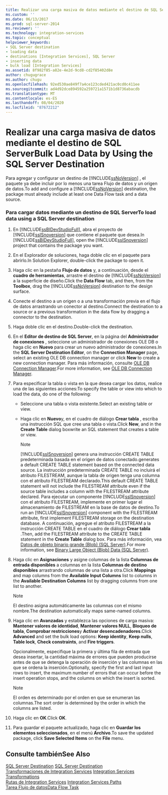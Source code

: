 ```yaml
---
title: Realizar una carga masiva de datos mediante el destino de SQL Server | Microsoft Docs
ms.custom: ''
ms.date: 06/13/2017
ms.prod: sql-server-2014
ms.reviewer: ''
ms.technology: integration-services
ms.topic: conceptual
helpviewer_keywords:
- SQL Server destination
- loading data
- destinations [Integration Services], SQL Server
- inserting data
- bulk load [Integration Services]
ms.assetid: 8f982f85-a82e-4e2d-9cd8-cd2f85402d8e
author: chugugrace
ms.author: chugu
ms.openlocfilehash: 92ed530ae849f7a4ce123cded421ac0cd0c411ee
ms.sourcegitcommit: ad4d92dce894592a259721a1571b1d8736abacdb
ms.translationtype: MT
ms.contentlocale: es-ES
ms.lasthandoff: 08/04/2020
ms.locfileid: "87672212"
---
```

# <a name="bulk-load-data-by-using-the-sql-server-destination"></a><span data-ttu-id="8fbe2-102">Realizar una carga masiva de datos mediante el destino de SQL Server</span><span class="sxs-lookup"><span data-stu-id="8fbe2-102">Bulk Load Data by Using the SQL Server Destination</span></span>
  <span data-ttu-id="8fbe2-103">Para agregar y configurar un destino de [!INCLUDE[ssNoVersion](../../includes/ssnoversion-md.md)] , el paquete ya debe incluir por lo menos una tarea Flujo de datos y un origen de datos.</span><span class="sxs-lookup"><span data-stu-id="8fbe2-103">To add and configure a [!INCLUDE[ssNoVersion](../../includes/ssnoversion-md.md)] destination, the package must already include at least one Data Flow task and a data source.</span></span>  
  
### <a name="to-load-data-using-a-sql-server-destination"></a><span data-ttu-id="8fbe2-104">Para cargar datos mediante un destino de SQL Server</span><span class="sxs-lookup"><span data-stu-id="8fbe2-104">To load data using a SQL Server destination</span></span>  
  
1.  <span data-ttu-id="8fbe2-105">En [!INCLUDE[ssBIDevStudioFull](../../includes/ssbidevstudiofull-md.md)], abra el proyecto de [!INCLUDE[ssISnoversion](../../includes/ssisnoversion-md.md)] que contiene el paquete que desea.</span><span class="sxs-lookup"><span data-stu-id="8fbe2-105">In [!INCLUDE[ssBIDevStudioFull](../../includes/ssbidevstudiofull-md.md)], open the [!INCLUDE[ssISnoversion](../../includes/ssisnoversion-md.md)] project that contains the package you want.</span></span>  
  
2.  <span data-ttu-id="8fbe2-106">En el Explorador de soluciones, haga doble clic en el paquete para abrirlo.</span><span class="sxs-lookup"><span data-stu-id="8fbe2-106">In Solution Explorer, double-click the package to open it.</span></span>  
  
3.  <span data-ttu-id="8fbe2-107">Haga clic en la pestaña **Flujo de datos** y, a continuación, desde el **cuadro de herramientas**, arrastre el destino de [!INCLUDE[ssNoVersion](../../includes/ssnoversion-md.md)] a la superficie de diseño.</span><span class="sxs-lookup"><span data-stu-id="8fbe2-107">Click the **Data Flow** tab, and then, from the **Toolbox**, drag the [!INCLUDE[ssNoVersion](../../includes/ssnoversion-md.md)] destination to the design surface.</span></span>  
  
4.  <span data-ttu-id="8fbe2-108">Conecte el destino a un origen o a una transformación previa en el flujo de datos arrastrando un conector al destino.</span><span class="sxs-lookup"><span data-stu-id="8fbe2-108">Connect the destination to a source or a previous transformation in the data flow by dragging a connector to the destination.</span></span>  
  
5.  <span data-ttu-id="8fbe2-109">Haga doble clic en el destino.</span><span class="sxs-lookup"><span data-stu-id="8fbe2-109">Double-click the destination.</span></span>  
  
6.  <span data-ttu-id="8fbe2-110">En el **Editor de destino de SQL Server**, en la página del **Administrador de conexiones** , seleccione un administrador de conexiones OLE DB o haga clic en **Nuevo** para crear un nuevo administrador de conexiones.</span><span class="sxs-lookup"><span data-stu-id="8fbe2-110">In the **SQL Server Destination Editor**, on the **Connection Manager** page, select an existing OLE DB connection manager or click **New** to create a new connection manager.</span></span> <span data-ttu-id="8fbe2-111">Para más información, consulte [OLE DB Connection Manager](../connection-manager/ole-db-connection-manager.md).</span><span class="sxs-lookup"><span data-stu-id="8fbe2-111">For more information, see [OLE DB Connection Manager](../connection-manager/ole-db-connection-manager.md).</span></span>  
  
7.  <span data-ttu-id="8fbe2-112">Para especificar la tabla o vista en la que desea cargar los datos, realice una de las siguientes acciones:</span><span class="sxs-lookup"><span data-stu-id="8fbe2-112">To specify the table or view into which to load the data, do one of the following:</span></span>  
  
    -   <span data-ttu-id="8fbe2-113">Seleccione una tabla o vista existente.</span><span class="sxs-lookup"><span data-stu-id="8fbe2-113">Select an existing table or view.</span></span>  
  
    -   <span data-ttu-id="8fbe2-114">Haga clic en **Nuevo**y, en el cuadro de diálogo **Crear tabla** , escriba una instrucción SQL que cree una tabla o vista.</span><span class="sxs-lookup"><span data-stu-id="8fbe2-114">Click **New**, and in the **Create Table** dialog boxwrite an SQL statement that creates a table or view.</span></span>  
  
        > [!NOTE]  
        >  [!INCLUDE[ssISnoversion](../../includes/ssisnoversion-md.md)] <span data-ttu-id="8fbe2-115">genera una instrucción CREATE TABLE predeterminada basada en el origen de datos conectado.</span><span class="sxs-lookup"><span data-stu-id="8fbe2-115">generates a default CREATE TABLE statement based on the connected data source.</span></span> <span data-ttu-id="8fbe2-116">La instrucción predeterminada CREATE TABLE no incluirá el atributo FILESTREAM, aunque la tabla de origen tenga una columna con el atributo FILESTREAM declarado.</span><span class="sxs-lookup"><span data-stu-id="8fbe2-116">This default CREATE TABLE statement will not include the FILESTREAM attribute even if the source table includes a column with the FILESTREAM attribute declared.</span></span> <span data-ttu-id="8fbe2-117">Para ejecutar un componente [!INCLUDE[ssISnoversion](../../includes/ssisnoversion-md.md)] con el atributo FILESTREAM, implemente en primer lugar el almacenamiento de FILESTREAM en la base de datos de destino.</span><span class="sxs-lookup"><span data-stu-id="8fbe2-117">To run an [!INCLUDE[ssISnoversion](../../includes/ssisnoversion-md.md)] component with the FILESTREAM attribute, first implement FILESTREAM storage on the destination database.</span></span> <span data-ttu-id="8fbe2-118">A continuación, agregue el atributo FILESTREAM a la instrucción CREATE TABLE en el cuadro de diálogo **Crear tabla** .</span><span class="sxs-lookup"><span data-stu-id="8fbe2-118">Then, add the FILESTREAM attribute to the CREATE TABLE statement in the **Create Table** dialog box.</span></span> <span data-ttu-id="8fbe2-119">Para más información, vea [Datos de objeto binario grande &#40;Blob&#41; &#40;SQL Server&#41;](../../relational-databases/blob/binary-large-object-blob-data-sql-server.md).</span><span class="sxs-lookup"><span data-stu-id="8fbe2-119">For more information, see [Binary Large Object &#40;Blob&#41; Data &#40;SQL Server&#41;](../../relational-databases/blob/binary-large-object-blob-data-sql-server.md).</span></span>  
  
8.  <span data-ttu-id="8fbe2-120">Haga clic en **Asignaciones** y asigne columnas de la lista **Columnas de entrada disponibles** a columnas en la lista **Columnas de destino disponibles** arrastrando columnas de una lista a otra.</span><span class="sxs-lookup"><span data-stu-id="8fbe2-120">Click **Mappings** and map columns from the **Available Input Columns** list to columns in the **Available Destination Columns** list by dragging columns from one list to another.</span></span>  
  
    > [!NOTE]  
    >  <span data-ttu-id="8fbe2-121">El destino asigna automáticamente las columnas con el mismo nombre.</span><span class="sxs-lookup"><span data-stu-id="8fbe2-121">The destination automatically maps same-named columns.</span></span>  
  
9. <span data-ttu-id="8fbe2-122">Haga clic en **Avanzadas** y establezca las opciones de carga masiva: **Mantener valores de identidad**, **Mantener valores NULL**, **Bloqueo de tabla**, **Comprobar restricciones**y **Activar desencadenadores**.</span><span class="sxs-lookup"><span data-stu-id="8fbe2-122">Click **Advanced** and set the bulk load options: **Keep identity**, **Keep nulls**, **Table lock**, **Check constraints**, and **Fire triggers**.</span></span>  
  
     <span data-ttu-id="8fbe2-123">Opcionalmente, especifique la primera y última fila de entrada que desea insertar, la cantidad máxima de errores que pueden producirse antes de que se detenga la operación de inserción y las columnas en las que se ordena la inserción.</span><span class="sxs-lookup"><span data-stu-id="8fbe2-123">Optionally, specify the first and last input rows to insert, the maximum number of errors that can occur before the insert operation stops, and the columns on which the insert is sorted.</span></span>  
  
    > [!NOTE]  
    >  <span data-ttu-id="8fbe2-124">El orden es determinado por el orden en que se enumeran las columnas.</span><span class="sxs-lookup"><span data-stu-id="8fbe2-124">The sort order is determined by the order in which the columns are listed.</span></span>  
  
10. <span data-ttu-id="8fbe2-125">Haga clic en **OK**.</span><span class="sxs-lookup"><span data-stu-id="8fbe2-125">Click **OK**.</span></span>  
  
11. <span data-ttu-id="8fbe2-126">Para guardar el paquete actualizado, haga clic en **Guardar los elementos seleccionados**, en el menú **Archivo**.</span><span class="sxs-lookup"><span data-stu-id="8fbe2-126">To save the updated package, click **Save Selected Items** on the **File** menu.</span></span>  
  
## <a name="see-also"></a><span data-ttu-id="8fbe2-127">Consulte también</span><span class="sxs-lookup"><span data-stu-id="8fbe2-127">See Also</span></span>  
 <span data-ttu-id="8fbe2-128">[SQL Server Destination](sql-server-destination.md) </span><span class="sxs-lookup"><span data-stu-id="8fbe2-128">[SQL Server Destination](sql-server-destination.md) </span></span>  
 <span data-ttu-id="8fbe2-129">[Transformaciones de Integration Services](transformations/integration-services-transformations.md) </span><span class="sxs-lookup"><span data-stu-id="8fbe2-129">[Integration Services Transformations](transformations/integration-services-transformations.md) </span></span>  
 <span data-ttu-id="8fbe2-130">[Rutas de Integration Services](integration-services-paths.md) </span><span class="sxs-lookup"><span data-stu-id="8fbe2-130">[Integration Services Paths](integration-services-paths.md) </span></span>  
 [<span data-ttu-id="8fbe2-131">Tarea Flujo de datos</span><span class="sxs-lookup"><span data-stu-id="8fbe2-131">Data Flow Task</span></span>](../control-flow/data-flow-task.md)  
  
  
